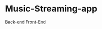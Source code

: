 # Music-Streaming-app
[Back-end](https://github.com/Snechar/Music-Streaming-app/workflows/CI_API/badge.svg)
[Front-End](https://github.com/Snechar/Music-Streaming-app/workflows/CI_WebApp/badge.svg)

